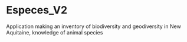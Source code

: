 # Especes_V2
Application making an inventory of biodiversity and geodiversity in New Aquitaine, knowledge of animal species
